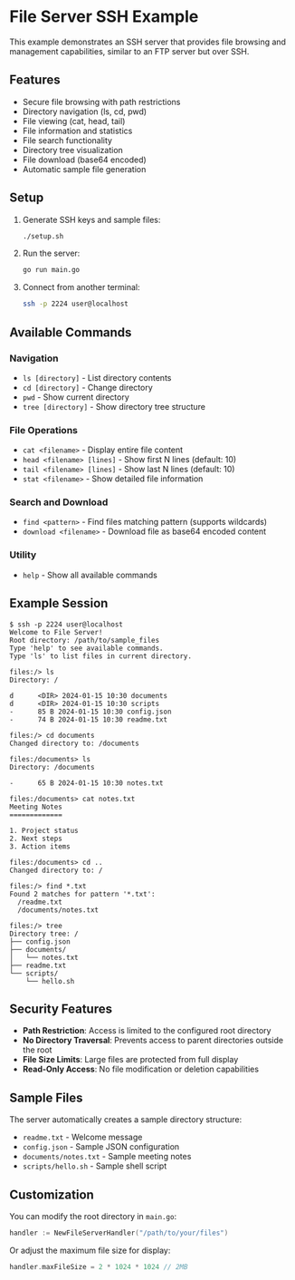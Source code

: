# File Server SSH Example

This example demonstrates an SSH server that provides file browsing and management capabilities, similar to an FTP server but over SSH.

## Features

- Secure file browsing with path restrictions
- Directory navigation (ls, cd, pwd)
- File viewing (cat, head, tail)
- File information and statistics
- File search functionality
- Directory tree visualization
- File download (base64 encoded)
- Automatic sample file generation

## Setup

1. Generate SSH keys and sample files:
   ```bash
   ./setup.sh
   ```

2. Run the server:
   ```bash
   go run main.go
   ```

3. Connect from another terminal:
   ```bash
   ssh -p 2224 user@localhost
   ```

## Available Commands

### Navigation
- `ls [directory]` - List directory contents
- `cd [directory]` - Change directory
- `pwd` - Show current directory
- `tree [directory]` - Show directory tree structure

### File Operations
- `cat <filename>` - Display entire file content
- `head <filename> [lines]` - Show first N lines (default: 10)
- `tail <filename> [lines]` - Show last N lines (default: 10)
- `stat <filename>` - Show detailed file information

### Search and Download
- `find <pattern>` - Find files matching pattern (supports wildcards)
- `download <filename>` - Download file as base64 encoded content

### Utility
- `help` - Show all available commands

## Example Session

```
$ ssh -p 2224 user@localhost
Welcome to File Server!
Root directory: /path/to/sample_files
Type 'help' to see available commands.
Type 'ls' to list files in current directory.

files:/> ls
Directory: /

d      <DIR> 2024-01-15 10:30 documents
d      <DIR> 2024-01-15 10:30 scripts
-      85 B 2024-01-15 10:30 config.json
-      74 B 2024-01-15 10:30 readme.txt

files:/> cd documents
Changed directory to: /documents

files:/documents> ls
Directory: /documents

-      65 B 2024-01-15 10:30 notes.txt

files:/documents> cat notes.txt
Meeting Notes
=============

1. Project status
2. Next steps
3. Action items

files:/documents> cd ..
Changed directory to: /

files:/> find *.txt
Found 2 matches for pattern '*.txt':
  /readme.txt
  /documents/notes.txt

files:/> tree
Directory tree: /
├── config.json
├── documents/
│   └── notes.txt
├── readme.txt
└── scripts/
    └── hello.sh
```

## Security Features

- **Path Restriction**: Access is limited to the configured root directory
- **No Directory Traversal**: Prevents access to parent directories outside the root
- **File Size Limits**: Large files are protected from full display
- **Read-Only Access**: No file modification or deletion capabilities

## Sample Files

The server automatically creates a sample directory structure:
- `readme.txt` - Welcome message
- `config.json` - Sample JSON configuration
- `documents/notes.txt` - Sample meeting notes
- `scripts/hello.sh` - Sample shell script

## Customization

You can modify the root directory in `main.go`:
```go
handler := NewFileServerHandler("/path/to/your/files")
```

Or adjust the maximum file size for display:
```go
handler.maxFileSize = 2 * 1024 * 1024 // 2MB
```
